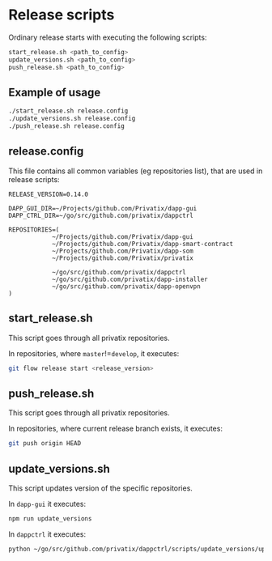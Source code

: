 # Release scripts

Ordinary release starts with executing the following scripts:

```bash
start_release.sh <path_to_config>
update_versions.sh <path_to_config>
push_release.sh <path_to_config>
```

##  Example of usage


```bash
./start_release.sh release.config
./update_versions.sh release.config
./push_release.sh release.config
```

## release.config

This file contains all common variables (eg repositories list), that are used in release scripts:

```
RELEASE_VERSION=0.14.0

DAPP_GUI_DIR=~/Projects/github.com/Privatix/dapp-gui
DAPP_CTRL_DIR=~/go/src/github.com/privatix/dappctrl

REPOSITORIES=(
            ~/Projects/github.com/Privatix/dapp-gui
            ~/Projects/github.com/Privatix/dapp-smart-contract
            ~/Projects/github.com/Privatix/dapp-som
            ~/Projects/github.com/Privatix/privatix

            ~/go/src/github.com/privatix/dappctrl
            ~/go/src/github.com/privatix/dapp-installer
            ~/go/src/github.com/privatix/dapp-openvpn
)

```

## start_release.sh

This script goes through all privatix repositories. 

In repositories, where `master`!=`develop`, it executes:

```bash
git flow release start <release_version>
```

## push_release.sh

This script goes through all privatix repositories.

In repositories, where current release branch exists, it executes:

```bash
git push origin HEAD
```

## update_versions.sh

This script updates version of the specific repositories.

In `dapp-gui` it executes:

```bash
npm run update_versions
```

In `dappctrl` it executes:

```bash
python ~/go/src/github.com/privatix/dappctrl/scripts/update_versions/update_versions.py
```
